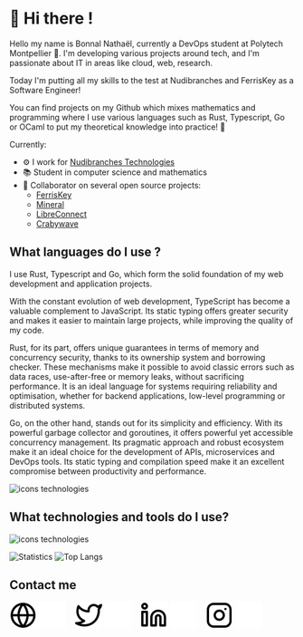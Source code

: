 <link rel="stylesheet" href="https://cdn.jsdelivr.net/gh/devicons/devicon@v2.14.0/devicon.min.css">

# 👋 Hi there !
Hello my name is Bonnal Nathaël, currently a DevOps student at Polytech Montpellier 🌟. I'm developing various projects around tech, and I'm passionate about IT in areas like cloud, web, research. 

Today I'm putting all my skills to the test at Nudibranches and FerrisKey as a Software Engineer!

You can find projects on my Github which mixes mathematics and programming where I use various languages such as Rust, Typescript, Go or OCaml to put my theoretical knowledge into practice! 🚀

Currently:
- ⚙️ I work for [Nudibranches Technologies](https://nudibranches.tech)
- 📚 Student in computer science and mathematics
- 🚀 Collaborator on several open source projects:
  - [FerrisKey](https://github.com/ferriskey/ferriskey)
  - [Mineral](https://github.com/mineral-dart)
  - [LibreConnect](https://github.com/libreconnect)
  - [Crabywave](https://github.com/crabywave-inc)


## What languages do I use ?
I use Rust, Typescript and Go, which form the solid foundation of my web development and application projects. 

With the constant evolution of web development, TypeScript has become a valuable complement to JavaScript. Its static typing offers greater security and makes it easier to maintain large projects, while improving the quality of my code.

Rust, for its part, offers unique guarantees in terms of memory and concurrency security, thanks to its ownership system and borrowing checker. These mechanisms make it possible to avoid classic errors such as data races, use-after-free or memory leaks, without sacrificing performance. It is an ideal language for systems requiring reliability and optimisation, whether for backend applications, low-level programming or distributed systems.

Go, on the other hand, stands out for its simplicity and efficiency. With its powerful garbage collector and goroutines, it offers powerful yet accessible concurrency management. Its pragmatic approach and robust ecosystem make it an ideal choice for the development of APIs, microservices and DevOps tools. Its static typing and compilation speed make it an excellent compromise between productivity and performance.

![icons technologies](https://skillicons.dev/icons?i=rust,ts,go)

## What technologies and tools do I use?
![icons technologies](https://skillicons.dev/icons?i=scss,tailwind,nodejs,adonis,react,kafka,rabbitmq,redis,docker,kubernetes,git,postgres,gcp&perline=9)

![Statistics](https://github-readme-stats.vercel.app/api?username=NathaelB&show_icons=true&count_private=true)
![Top Langs](https://github-readme-stats.vercel.app/api/top-langs/?username=NathaelB&layout=compact)

## Contact me

[![img_contact](./img/globe-light.svg)](https://leadcode.fr#gh-light-mode-only)
[![img_contact](./img/globe-dark.svg)](https://leadcode.fr#gh-dark-mode-only)
&nbsp;&nbsp;
[![img_contact](./img/twitter-light.svg)](https://twitter.com/NathaelBonnal#gh-light-mode-only)
[![img_contact](./img/twitter-dark.svg)](https://twitter.com/NathaelBonnal#gh-dark-mode-only)
&nbsp;&nbsp;
[![img_contact](./img/linkedin-light.svg)](https://www.linkedin.com/in/nathael-bonnal#gh-light-mode-only)
[![img_contact](./img/linkedin-dark.svg)](https://www.linkedin.com/in/nathael-bonnal#gh-dark-mode-only)
&nbsp;&nbsp;
[![img_contact](./img/instagram-light.svg)](https://www.instagram.com/nathael.bnl#gh-light-mode-only)
[![img_contact](./img/instagram-dark.svg)](https://www.instagram.com/nathael.bnl#gh-dark-mode-only)
